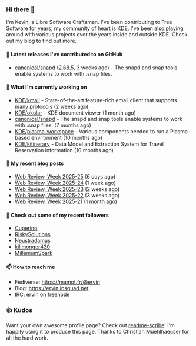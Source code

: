 ### Hi there 👋

I'm Kevin, a Libre Software Craftsman. I've been contributing to Free Software for years,
my community of heart is [KDE](https://kde.org). I've been also playing around with various
projects over the years inside and outside KDE. Check out my blog to find out more.

#### 🔭 Latest releases I've contributed to on GitHub

- [canonical/snapd](https://github.com/canonical/snapd) ([2.68.5](https://github.com/canonical/snapd/releases/tag/2.68.5), 3 weeks ago) - The snapd and snap tools enable systems to work with .snap files.

#### 🌱 What I'm currently working on

- [KDE/kmail](https://github.com/KDE/kmail) - State-of-the-art feature-rich email client that supports many protocols (2 weeks ago)
- [KDE/okular](https://github.com/KDE/okular) - KDE document viewer (1 month ago)
- [canonical/snapd](https://github.com/canonical/snapd) - The snapd and snap tools enable systems to work with .snap files. (7 months ago)
- [KDE/plasma-workspace](https://github.com/KDE/plasma-workspace) - Various components needed to run a Plasma-based environment (10 months ago)
- [KDE/kitinerary](https://github.com/KDE/kitinerary) - Data Model and Extraction System for Travel Reservation information (10 months ago)

#### 📜 My recent blog posts

- [Web Review, Week 2025-25](https://ervin.ipsquad.net/blog/2025/06/20/web-review-week-2025-25/) (6 days ago)
- [Web Review, Week 2025-24](https://ervin.ipsquad.net/blog/2025/06/13/web-review-week-2025-24/) (1 week ago)
- [Web Review, Week 2025-23](https://ervin.ipsquad.net/blog/2025/06/06/web-review-week-2025-23/) (2 weeks ago)
- [Web Review, Week 2025-22](https://ervin.ipsquad.net/blog/2025/05/30/web-review-week-2025-22/) (3 weeks ago)
- [Web Review, Week 2025-21](https://ervin.ipsquad.net/blog/2025/05/23/web-review-week-2025-21/) (1 month ago)

#### 👯 Check out some of my recent followers

- [Cuperino](https://github.com/Cuperino)
- [RiskySolutions](https://github.com/RiskySolutions)
- [Neustradamus](https://github.com/Neustradamus)
- [killmonger420](https://github.com/killmonger420)
- [MilleniumSpark](https://github.com/MilleniumSpark)

#### 📫 How to reach me

- Fediverse: https://mamot.fr/@ervin
- Blog: https://ervin.ipsquad.net
- IRC: ervin on freenode

### 👍 Kudos

Want your own awesome profile page? Check out [readme-scribe](https://github.com/muesli/readme-scribe)!
I'm happily using it to produce this page. Thanks to Christian Muehlhaeuser for all the hard work.

